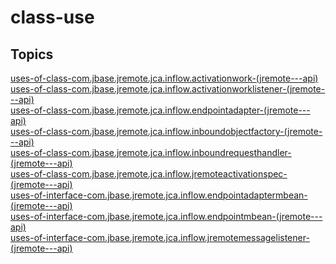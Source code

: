 # class-use

## Topics

[uses-of-class-com.jbase.jremote.jca.inflow.activationwork-(jremote---api)](./uses-of-class-com.jbase.jremote.jca.inflow.activationwork-(jremote---api))  
[uses-of-class-com.jbase.jremote.jca.inflow.activationworklistener-(jremote---api)](./uses-of-class-com.jbase.jremote.jca.inflow.activationworklistener-(jremote---api))  
[uses-of-class-com.jbase.jremote.jca.inflow.endpointadapter-(jremote---api)](./uses-of-class-com.jbase.jremote.jca.inflow.endpointadapter-(jremote---api))  
[uses-of-class-com.jbase.jremote.jca.inflow.inboundobjectfactory-(jremote---api)](./uses-of-class-com.jbase.jremote.jca.inflow.inboundobjectfactory-(jremote---api))  
[uses-of-class-com.jbase.jremote.jca.inflow.inboundrequesthandler-(jremote---api)](./uses-of-class-com.jbase.jremote.jca.inflow.inboundrequesthandler-(jremote---api))  
[uses-of-class-com.jbase.jremote.jca.inflow.jremoteactivationspec-(jremote---api)](./uses-of-class-com.jbase.jremote.jca.inflow.jremoteactivationspec-(jremote---api))  
[uses-of-interface-com.jbase.jremote.jca.inflow.endpointadaptermbean-(jremote---api)](./uses-of-interface-com.jbase.jremote.jca.inflow.endpointadaptermbean-(jremote---api))  
[uses-of-interface-com.jbase.jremote.jca.inflow.endpointmbean-(jremote---api)](./uses-of-interface-com.jbase.jremote.jca.inflow.endpointmbean-(jremote---api))  
[uses-of-interface-com.jbase.jremote.jca.inflow.jremotemessagelistener-(jremote---api)](./uses-of-interface-com.jbase.jremote.jca.inflow.jremotemessagelistener-(jremote---api))  

